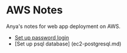 # AWS Notes
Anya's notes for web app deployment on AWS.

- [Set up password login](ec2-add-root-user-log.md)
- [Set up psql database] (ec2-postgresql.md)
